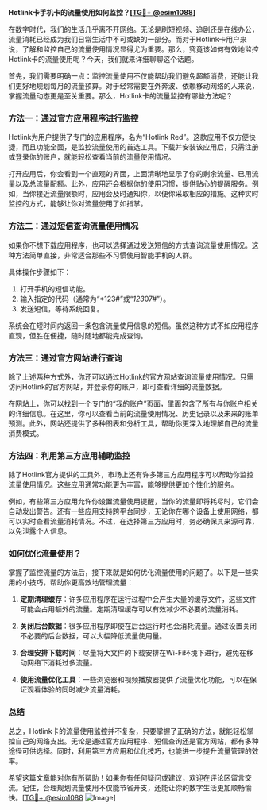 **Hotlink卡手机卡的流量使用如何监控？[[TG💪+ @esim1088](https://t.me/s/esim1088)]**

在数字时代，我们的生活几乎离不开网络。无论是刷短视频、追剧还是在线办公，流量消耗已经成为我们日常生活中不可或缺的一部分。而对于Hotlink卡用户来说，了解和监控自己的流量使用情况显得尤为重要。那么，究竟该如何有效地监控Hotlink卡的流量使用呢？今天，我们就来详细聊聊这个话题。

首先，我们需要明确一点：监控流量使用不仅能帮助我们避免超额消费，还能让我们更好地规划每月的流量预算。对于经常需要在外奔波、依赖移动网络的人来说，掌握流量动态更是至关重要。那么，Hotlink卡的流量监控有哪些方法呢？

### 方法一：通过官方应用程序进行监控

Hotlink为用户提供了专门的应用程序，名为“Hotlink Red”。这款应用不仅方便快捷，而且功能全面，是监控流量使用的首选工具。下载并安装该应用后，只需注册或登录你的账户，就能轻松查看当前的流量使用情况。

打开应用后，你会看到一个直观的界面，上面清晰地显示了你的剩余流量、已用流量以及总流量配额。此外，应用还会根据你的使用习惯，提供贴心的提醒服务。例如，当你接近流量限额时，应用会及时通知你，以便你采取相应的措施。这种实时监控的方式，能够让你对流量使用了如指掌。

### 方法二：通过短信查询流量使用情况

如果你不想下载应用程序，也可以选择通过发送短信的方式查询流量使用情况。这种方法简单直接，非常适合那些不习惯使用智能手机的人群。

具体操作步骤如下：

1. 打开手机的短信功能。
2. 输入指定的代码（通常为“*123#”或“*123*07#”）。
3. 发送短信，等待系统回复。

系统会在短时间内返回一条包含流量使用信息的短信。虽然这种方式不如应用程序直观，但胜在便捷，随时随地都能完成查询。

### 方法三：通过官方网站进行查询

除了上述两种方式外，你还可以通过Hotlink的官方网站查询流量使用情况。只需访问Hotlink的官方网站，并登录你的账户，即可查看详细的流量数据。

在网站上，你可以找到一个专门的“我的账户”页面，里面包含了所有与你账户相关的详细信息。在这里，你可以查看当前的流量使用情况、历史记录以及未来的账单预测。此外，网站还提供了多种图表和分析工具，帮助你更深入地理解自己的流量消费模式。

### 方法四：利用第三方应用辅助监控

除了Hotlink官方提供的工具外，市场上还有许多第三方应用程序可以帮助你监控流量使用情况。这些应用通常功能更为丰富，能够提供更加个性化的服务。

例如，有些第三方应用允许你设置流量使用提醒，当你的流量即将耗尽时，它们会自动发出警告。还有一些应用支持跨平台同步，无论你在哪个设备上使用网络，都可以实时查看流量消耗情况。不过，在选择第三方应用时，务必确保其来源可靠，以免泄露个人信息。

### 如何优化流量使用？

掌握了监控流量的方法后，接下来就是如何优化流量使用的问题了。以下是一些实用的小技巧，帮助你更高效地管理流量：

1. **定期清理缓存**：许多应用程序在运行过程中会产生大量的缓存文件，这些文件可能会占用额外的流量。定期清理缓存可以有效减少不必要的流量消耗。
   
2. **关闭后台数据**：很多应用程序即使在后台运行时也会消耗流量。通过设置关闭不必要的后台数据，可以大幅降低流量使用量。

3. **合理安排下载时间**：尽量将大文件的下载安排在Wi-Fi环境下进行，避免在移动网络下消耗过多流量。

4. **使用流量优化工具**：一些浏览器和视频播放器提供了流量优化功能，可以在保证观看体验的同时减少流量消耗。

### 总结

总之，Hotlink卡的流量使用监控并不复杂，只要掌握了正确的方法，就能轻松掌控自己的网络支出。无论是通过官方应用程序、短信查询还是官方网站，都有多种途径可供选择。同时，利用第三方应用和优化技巧，也能进一步提升流量管理的效率。

希望这篇文章能对你有所帮助！如果你有任何疑问或建议，欢迎在评论区留言交流。记住，合理规划流量使用不仅能节省开支，还能让你的数字生活更加顺畅愉快。[[TG💪+ @esim1088](https://t.me/s/esim1088) ![Image](https://i.postimg.cc/4NQfJmqS/Snipaste-2025-05-13-00-14-12.png)]